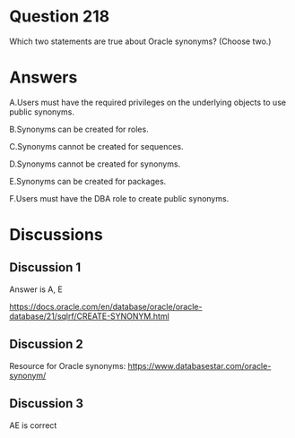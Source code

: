 # Question 218
Which two statements are true about Oracle synonyms? (Choose two.)

# Answers
A.Users must have the required privileges on the underlying objects to use public synonyms.

B.Synonyms can be created for roles.

C.Synonyms cannot be created for sequences.

D.Synonyms cannot be created for synonyms.

E.Synonyms can be created for packages.

F.Users must have the DBA role to create public synonyms.

# Discussions
## Discussion 1
Answer is A, E

https://docs.oracle.com/en/database/oracle/oracle-database/21/sqlrf/CREATE-SYNONYM.html

## Discussion 2
Resource for Oracle synonyms:
https://www.databasestar.com/oracle-synonym/

## Discussion 3
AE is correct

